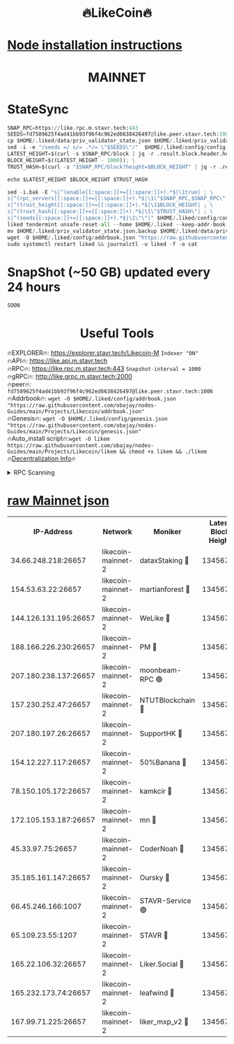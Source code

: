 <h1 align="center"> 🔥LikeCoin🔥</h1>

[Node installation instructions](https://github.com/obajay/nodes-Guides/tree/main/Projects/Likecoin)
=
<h1 align="center"> MAINNET</h1>

# StateSync
```python
SNAP_RPC=https://like.rpc.m.stavr.tech:443
SEEDS=fd7589625f4ad41bb93f96f4c962ed6638426497@like.peer.stavr.tech:1006
cp $HOME/.liked/data/priv_validator_state.json $HOME/.liked/priv_validator_state.json.backup
sed -i -e "/seeds =/ s/= .*/= \"$SEEDS\"/"  $HOME/.liked/config/config.toml
LATEST_HEIGHT=$(curl -s $SNAP_RPC/block | jq -r .result.block.header.height); \
BLOCK_HEIGHT=$((LATEST_HEIGHT - 1000)); \
TRUST_HASH=$(curl -s "$SNAP_RPC/block?height=$BLOCK_HEIGHT" | jq -r .result.block_id.hash)

echo $LATEST_HEIGHT $BLOCK_HEIGHT $TRUST_HASH

sed -i.bak -E "s|^(enable[[:space:]]+=[[:space:]]+).*$|\1true| ; \
s|^(rpc_servers[[:space:]]+=[[:space:]]+).*$|\1\"$SNAP_RPC,$SNAP_RPC\"| ; \
s|^(trust_height[[:space:]]+=[[:space:]]+).*$|\1$BLOCK_HEIGHT| ; \
s|^(trust_hash[[:space:]]+=[[:space:]]+).*$|\1\"$TRUST_HASH\"| ; \
s|^(seeds[[:space:]]+=[[:space:]]+).*$|\1\"\"|" $HOME/.liked/config/config.toml
liked tendermint unsafe-reset-all --home $HOME/.liked --keep-addr-book
mv $HOME/.liked/priv_validator_state.json.backup $HOME/.liked/data/priv_validator_state.json
wget -O $HOME/.liked/config/addrbook.json "https://raw.githubusercontent.com/obajay/nodes-Guides/main/Projects/Likecoin/addrbook.json"
sudo systemctl restart liked && journalctl -u liked -f -o cat
```
# SnapShot (~50 GB) updated every 24 hours
```python
SOON
```

 <h1 align="center"> Useful Tools</h1>

🔥EXPLORER🔥:     https://explorer.stavr.tech/Likecoin-M        `Indexer "ON"` \
🔥API🔥:          https://like.api.m.stavr.tech \
🔥RPC🔥:          https://like.rpc.m.stavr.tech:443              `Snapshot-interval = 1000` \
🔥gRPC🔥:         http://like.grpc.m.stavr.tech:2000 \
🔥peer🔥:         `fd7589625f4ad41bb93f96f4c962ed6638426497@like.peer.stavr.tech:1006` \
🔥Addrbook🔥:  `wget -O $HOME/.liked/config/addrbook.json "https://raw.githubusercontent.com/obajay/nodes-Guides/main/Projects/Likecoin/addrbook.json"` \
🔥Genesis🔥:  `wget -O $HOME/.liked/config/genesis.json "https://raw.githubusercontent.com/obajay/nodes-Guides/main/Projects/Likecoin/genesis.json"` \
🔥Auto_install script🔥:`wget -O likem https://raw.githubusercontent.com/obajay/nodes-Guides/main/Projects/Likecoin/likem && chmod +x likem && ./likem` \
🔥[Decentralization Info](https://github.com/obajay/StateSync-snapshots/tree/main/Projects/Likecoin/Decentralization)🔥


<details>
<summary>RPC Scanning</summary>

<h2 align="center"> We scan nodes in real time every 4 hours. And we provide the final result of RPC endpoints.
We cannot influence the operation of these nodes in any way. </h2>


```python
If Voting Power is higher than 0 --> then the Node is a validator of the network and may be subject to attack and be a potential threat to the chain.
```
```python
We marked such validators with a red symbol
```

</details>

[raw Mainnet json](https://rpc-check.likem.stavr.tech/likem/rpc-likem-result.json)
=


<table><tr><th>IP-Address</th><th>Network</th><th>Moniker</th><th>Latest Block Height</th><th>Earliest Block Height</th><th>Catching Up</th><th>Tx Index</th><th>Voting Power</th><th>Scan Time</th></tr><tr><td>34.66.248.218:26657</td><td>likecoin-mainnet-2</td><td>dataxStaking 🔴</td><td>13456751</td><td>1</td><td>False</td><td>on</td><td>21816284775</td><td>2024-03-10T00:38:34.119224076UTC</td></tr><tr><td>154.53.63.22:26657</td><td>likecoin-mainnet-2</td><td>martianforest 🔴</td><td>13456753</td><td>1</td><td>False</td><td>on</td><td>671285933</td><td>2024-03-10T00:38:48.512787914UTC</td></tr><tr><td>144.126.131.195:26657</td><td>likecoin-mainnet-2</td><td>WeLike 🔴</td><td>13456749</td><td>5101130</td><td>False</td><td>on</td><td>115822115096</td><td>2024-03-10T00:38:26.433421932UTC</td></tr><tr><td>188.166.226.230:26657</td><td>likecoin-mainnet-2</td><td>PM 🔴</td><td>13456753</td><td>7730955</td><td>False</td><td>on</td><td>24821000113</td><td>2024-03-10T00:38:49.437056565UTC</td></tr><tr><td>207.180.238.137:26657</td><td>likecoin-mainnet-2</td><td>moonbeam-RPC 🟢</td><td>13456749</td><td>9234583</td><td>False</td><td>on</td><td>0</td><td>2024-03-10T00:38:23.725430632UTC</td></tr><tr><td>157.230.252.47:26657</td><td>likecoin-mainnet-2</td><td>NTUTBlockchain 🔴</td><td>13456750</td><td>9318400</td><td>False</td><td>on</td><td>890573071</td><td>2024-03-10T00:38:33.468913989UTC</td></tr><tr><td>207.180.197.26:26657</td><td>likecoin-mainnet-2</td><td>SupportHK 🔴</td><td>13456748</td><td>12089921</td><td>False</td><td>on</td><td>8672114778</td><td>2024-03-10T00:38:18.691073681UTC</td></tr><tr><td>154.12.227.117:26657</td><td>likecoin-mainnet-2</td><td>50%Banana 🔴</td><td>13456749</td><td>12611811</td><td>False</td><td>on</td><td>751100487</td><td>2024-03-10T00:38:23.426268653UTC</td></tr><tr><td>78.150.105.172:26657</td><td>likecoin-mainnet-2</td><td>kamkcir 🔴</td><td>13456752</td><td>12655255</td><td>False</td><td>on</td><td>416894538</td><td>2024-03-10T00:38:41.835661442UTC</td></tr><tr><td>172.105.153.187:26657</td><td>likecoin-mainnet-2</td><td>mn 🔴</td><td>13456755</td><td>12683911</td><td>False</td><td>off</td><td>29069309335</td><td>2024-03-10T00:39:02.687663581UTC</td></tr><tr><td>45.33.97.75:26657</td><td>likecoin-mainnet-2</td><td>CoderNoah 🔴</td><td>13456753</td><td>12741110</td><td>False</td><td>on</td><td>19460951900</td><td>2024-03-10T00:38:46.664821137UTC</td></tr><tr><td>35.185.161.147:26657</td><td>likecoin-mainnet-2</td><td>Oursky 🔴</td><td>13456753</td><td>12887155</td><td>False</td><td>on</td><td>28516215185</td><td>2024-03-10T00:38:47.668729901UTC</td></tr><tr><td>66.45.246.166:1007</td><td>likecoin-mainnet-2</td><td>STAVR-Service 🟢</td><td>13456751</td><td>13292630</td><td>False</td><td>on</td><td>0</td><td>2024-03-10T00:38:39.301594315UTC</td></tr><tr><td>65.109.23.55:1207</td><td>likecoin-mainnet-2</td><td>STAVR 🔴</td><td>13456755</td><td>13292630</td><td>False</td><td>on</td><td>1227358</td><td>2024-03-10T00:38:57.948947590UTC</td></tr><tr><td>165.22.106.32:26657</td><td>likecoin-mainnet-2</td><td>Liker.Social 🔴</td><td>13456752</td><td>13405629</td><td>False</td><td>on</td><td>48525474522</td><td>2024-03-10T00:38:42.826700099UTC</td></tr><tr><td>165.232.173.74:26657</td><td>likecoin-mainnet-2</td><td>leafwind 🔴</td><td>13456752</td><td>13441800</td><td>False</td><td>off</td><td>42476842523</td><td>2024-03-10T00:38:45.998854804UTC</td></tr><tr><td>167.99.71.225:26657</td><td>likecoin-mainnet-2</td><td>liker_mxp_v2 🔴</td><td>13456757</td><td>13453981</td><td>False</td><td>off</td><td>26774745546</td><td>2024-03-10T00:39:11.769297488UTC</td></tr></table>
